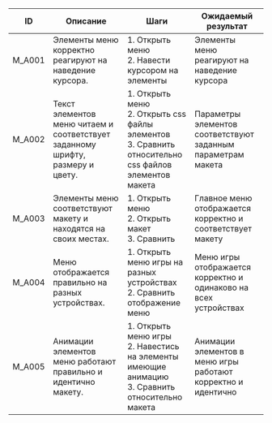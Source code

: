 | ID     | Описание                                                                       | Шаги                                                                                                      | Ожидаемый результат                                              |
| ------ | ------------------------------------------------------------------------------ | --------------------------------------------------------------------------------------------------------- | ---------------------------------------------------------------- |
| M_A001 | Элементы меню корректно реагируют на наведение курсора.                        | 1. Открыть меню<br>2. Навести курсором на элементы                                                        | Элементы меню реагируют на наведение курсора                     |
| M_A002 | Текст элементов меню читаем и соответствует заданному шрифту, размеру и цвету. | 1. Открыть меню<br>2. Открыть css файлы элементов<br>3. Сравнить относительно css файлов элементов макета | Параметры элементов соответствуют заданным параметрам макета     |
| M_A003 | Элементы меню соответствуют макету и находятся на своих местах.                | 1. Открыть меню<br>2. Открыть макет<br>3. Сравнить                                                        | Главное меню отображается корректно и соответствует макету       |
| M_A004 | Меню отображается правильно на разных устройствах.                             | 1. Открыть меню игры на разных устройствах<br>2. Сравнить отображение меню                                | Меню игры отображается корректно и одинаково на всех устройствах |
| M_A005 | Анимации элементов меню работают правильно и идентично макету.                 | 1. Открыть меню игры<br>2. Навестись на элементы имеющие анимацию<br>3. Сравнить относительно макета      | Анимации элементов в меню игры работают корректно и идентично    |
